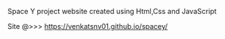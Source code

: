 Space Y project website created using Html,Css and JavaScript

Site @>>>  https://venkatsnv01.github.io/spacey/

